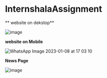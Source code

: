 ﻿# InternshalaAssignment
 
** website on dekstop**
 
![image](https://user-images.githubusercontent.com/86558585/211193919-3831a4be-ed7a-4e9d-94d2-5d706ff780df.png)



**website on Mobile**

![WhatsApp Image 2023-01-08 at 17 03 10](https://user-images.githubusercontent.com/86558585/211193973-6e5759e6-fea1-44fe-b3b8-74bd8391a445.jpg)

**News Page**


![image](https://user-images.githubusercontent.com/86558585/211193992-515df5ff-3a1b-4237-b135-2be4474338df.png)
